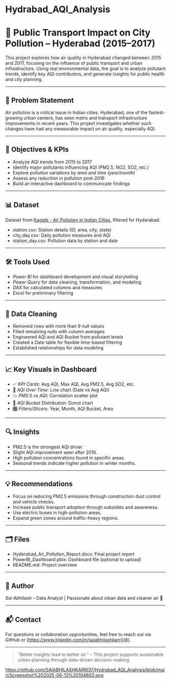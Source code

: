 # Hydrabad_AQI_Analysis

# 🌆 Public Transport Impact on City Pollution – Hyderabad (2015–2017)

This project explores how air quality in Hyderabad changed between 2015 and 2017, focusing on the influence of public transport and urban infrastructure. Using real environmental data, the goal is to analyze pollutant trends, identify key AQI contributors, and generate insights for public health and city planning.

---

## 📌 Problem Statement

Air pollution is a critical issue in Indian cities. Hyderabad, one of the fastest-growing urban centers, has seen metro and transport infrastructure improvements in recent years. This project investigates whether such changes have had any measurable impact on air quality, especially AQI.

---

## 🎯 Objectives & KPIs

- Analyze AQI trends from 2015 to 2017
- Identify major pollutants influencing AQI (PM2.5, NO2, SO2, etc.)
- Explore pollution variations by *area* and *time (year/month)*
- Assess any reduction in pollution post-2016
- Build an interactive dashboard to communicate findings

---

## 📊 Dataset

Dataset from [Kaggle - Air Pollution in Indian Cities](https://www.kaggle.com/datasets/rohanrao/air-quality-data-in-india), filtered for Hyderabad.

- station.csv: Station details (ID, area, city, state)
- city_day.csv: Daily pollution measures and AQI
- station_day.csv: Pollution data by station and date

---

## 🛠 Tools Used

- *Power BI* for dashboard development and visual storytelling
- *Power Query* for data cleaning, transformation, and modeling
- *DAX* for calculated columns and measures
- *Excel* for preliminary filtering

---

## 🧹 Data Cleaning

- Removed rows with more than 9 null values
- Filled remaining nulls with column averages
- Engineered AQI and AQI Bucket from pollutant levels
- Created a Date table for flexible time-based filtering
- Established relationships for data modeling

---

## 📈 Key Visuals in Dashboard

- ✅ *KPI Cards*: Avg AQI, Max AQI, Avg PM2.5, Avg SO2, etc.
- 📆 *AQI Over Time*: Line chart (Date vs Avg AQI)
- 📉 *PM2.5 vs AQI*: Correlation scatter plot
- 🍩 *AQI Bucket Distribution*: Donut chart
- 🎛 *Filters/Slicers*: Year, Month, AQI Bucket, Area

---

## 🔍 Insights

- PM2.5 is the strongest AQI driver.
- Slight AQI improvement seen after 2016.
- High pollution concentrations found in specific areas.
- Seasonal trends indicate higher pollution in winter months.

---

## 💡 Recommendations

- Focus on reducing PM2.5 emissions through construction dust control and vehicle checks.
- Increase public transport adoption through subsidies and awareness.
- Use electric buses in high-pollution areas.
- Expand green zones around traffic-heavy regions.

---

## 🗂 Files

- Hyderabad_Air_Pollution_Report.docx: Final project report
- PowerBI_Dashboard.pbix: Dashboard file (optional to upload)
- README.md: Project overview

---

## 👤 Author

*Sai Abhilash* – Data Analyst | Passionate about clean data and cleaner air 🌱

---

## 📬 Contact

For questions or collaboration opportunities, feel free to reach out via GitHub or [https://www.linkedin.com/in/saiabhilashkarri](#).

---

> "Better insights lead to better air." – This project supports sustainable urban planning through data-driven decision-making.

https://github.com/SAIABHILASHKARRI37/Hydrabad_AQI_Analysis/blob/main/Screenshot%202025-06-13%20104803.png
